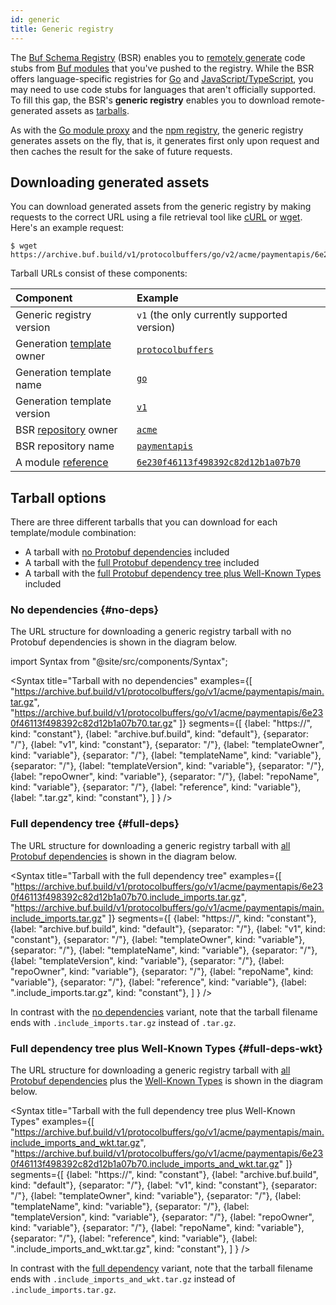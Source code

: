 ```yaml
---
id: generic
title: Generic registry
---
```


The [Buf Schema Registry](../../bsr/overview.md) (BSR) enables you to [remotely
generate](../remote-generation/overview.md) code stubs from [Buf
modules](../../bsr/overview.md#modules) that you've pushed to the registry. While the BSR offers
language-specific registries for [Go](go.md) and [JavaScript/TypeScript](npm.md), you may need to
use code stubs for languages that aren't officially supported. To fill this gap, the BSR's **generic
registry** enables you to download remote-generated assets as [tarballs][tar].

As with the [Go module proxy](go.md) and the [npm registry](npm.md), the generic registry generates 
assets on the fly, that is, it generates first only upon request and then caches the result for the
sake of future requests.

## Downloading generated assets

You can download generated assets from the generic registry by making requests to the correct URL
using a file retrieval tool like [cURL] or [wget]. Here's an example request:

```terminal
$ wget https://archive.buf.build/v1/protocolbuffers/go/v2/acme/paymentapis/6e230f46113f498392c82d12b1a07b70.tar.gz
```

Tarball URLs consist of these components:

Component | Example
:---------|:-------
Generic registry version | `v1` (the only currently supported version)
Generation [template] owner | [`protocolbuffers`](https://buf.build/protocolbuffers)
Generation template name | [`go`](https://buf.build/protocolbuffers/templates/go)
Generation template version | [`v1`](https://buf.build/protocolbuffers/templates/go)
BSR [repository](../../bsr/overview.md#modules) owner | [`acme`](https://buf.build/acme)
BSR repository name | [`paymentapis`](https://buf.build/acme/paymentapis)
A module [reference] | [`6e230f46113f498392c82d12b1a07b70`](https://buf.build/acme/paymentapis/tree/6e230f46113f498392c82d12b1a07b70)

## Tarball options

There are three different tarballs that you can download for each template/module combination:

* A tarball with [no Protobuf dependencies](#no-deps) included
* A tarball with the [full Protobuf dependency tree](#full-deps) included
* A tarball with the [full Protobuf dependency tree plus Well-Known Types](#full-deps-wkt) included

### No dependencies {#no-deps}

The URL structure for downloading a generic registry tarball with no Protobuf dependencies is
shown in the diagram below.

import Syntax from "@site/src/components/Syntax";

<Syntax
  title="Tarball with no dependencies"
  examples={[
    "https://archive.buf.build/v1/protocolbuffers/go/v1/acme/paymentapis/main.tar.gz",
    "https://archive.buf.build/v1/protocolbuffers/go/v1/acme/paymentapis/6e230f46113f498392c82d12b1a07b70.tar.gz"
  ]}
  segments={[
    {label: "https://", kind: "constant"},
    {label: "archive.buf.build", kind: "default"},
    {separator: "/"},
    {label: "v1", kind: "constant"},
    {separator: "/"},
    {label: "templateOwner", kind: "variable"},
    {separator: "/"},
    {label: "templateName", kind: "variable"},
    {separator: "/"},
    {label: "templateVersion", kind: "variable"},
    {separator: "/"},
    {label: "repoOwner", kind: "variable"},
    {separator: "/"},
    {label: "repoName", kind: "variable"},
    {separator: "/"},
    {label: "reference", kind: "variable"},
    {label: ".tar.gz", kind: "constant"},
  ]
} />

### Full dependency tree {#full-deps}

The URL structure for downloading a generic registry tarball with [all Protobuf
dependencies](../../bsr/overview.md#dependencies) is shown in the diagram below.

<Syntax
  title="Tarball with the full dependency tree"
  examples={[
    "https://archive.buf.build/v1/protocolbuffers/go/v1/acme/paymentapis/6e230f46113f498392c82d12b1a07b70.include_imports.tar.gz",
    "https://archive.buf.build/v1/protocolbuffers/go/v1/acme/paymentapis/main.include_imports.tar.gz"
  ]}
  segments={[
    {label: "https://", kind: "constant"},
    {label: "archive.buf.build", kind: "default"},
    {separator: "/"},
    {label: "v1", kind: "constant"},
    {separator: "/"},
    {label: "templateOwner", kind: "variable"},
    {separator: "/"},
    {label: "templateName", kind: "variable"},
    {separator: "/"},
    {label: "templateVersion", kind: "variable"},
    {separator: "/"},
    {label: "repoOwner", kind: "variable"},
    {separator: "/"},
    {label: "repoName", kind: "variable"},
    {separator: "/"},
    {label: "reference", kind: "variable"},
    {label: ".include_imports.tar.gz", kind: "constant"},
  ]
} />

In contrast with the [no dependencies](#no-deps) variant, note that the tarball filename ends with
`.include_imports.tar.gz` instead of `.tar.gz`.

### Full dependency tree plus Well-Known Types {#full-deps-wkt}

The URL structure for downloading a generic registry tarball with [all Protobuf
dependencies](../../bsr/overview.md#dependencies) plus the [Well-Known Types][wkt] is shown in the
diagram below.

<Syntax
  title="Tarball with the full dependency tree plus Well-Known Types"
  examples={[
    "https://archive.buf.build/v1/protocolbuffers/go/v1/acme/paymentapis/main.include_imports_and_wkt.tar.gz",
    "https://archive.buf.build/v1/protocolbuffers/go/v1/acme/paymentapis/6e230f46113f498392c82d12b1a07b70.include_imports_and_wkt.tar.gz"
  ]}
  segments={[
    {label: "https://", kind: "constant"},
    {label: "archive.buf.build", kind: "default"},
    {separator: "/"},
    {label: "v1", kind: "constant"},
    {separator: "/"},
    {label: "templateOwner", kind: "variable"},
    {separator: "/"},
    {label: "templateName", kind: "variable"},
    {separator: "/"},
    {label: "templateVersion", kind: "variable"},
    {separator: "/"},
    {label: "repoOwner", kind: "variable"},
    {separator: "/"},
    {label: "repoName", kind: "variable"},
    {separator: "/"},
    {label: "reference", kind: "variable"},
    {label: ".include_imports_and_wkt.tar.gz", kind: "constant"},
  ]
} />

In contrast with the [full dependency](#no-deps) variant, note that the tarball filename ends with
`.include_imports_and_wkt.tar.gz` instead of `.include_imports.tar.gz`.

[curl]: https://everything.curl.dev
[gzip]: https://www.gnu.org/software/gzip
[module]: ../overview.md#modules
[reference]: ../overview.md#referencing-a-module
[tar]: https://en.wikipedia.org/wiki/Tar_(computing)
[template]: concepts.md#templates
[wget]: https://www.gnu.org/software/wget
[wkt]: https://developers.google.com/protocol-buffers/docs/reference/google.protobuf
